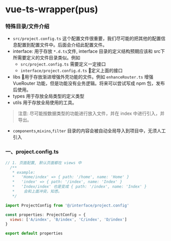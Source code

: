 # vue-ts-wrapper(pus)

### 特殊目录/文件介绍

- `src/project.config.ts` 这个配置文件很重要，我们尽可能的把其他的配置信息配置到配置文件中。后面会介绍此配置文件。
- interface: 用于存放 `*.d.ts`文件, interface 目录的定义结构预期应该和 src下所需要定义的文件目录类似。例如
  + `src/project.config.ts` 需要定义一定接口
  + `interface/project.config.d.ts` 定义上面的接口
- libs 用于存放渐进增强外壳功能的文件。例如 `enhanceRouter.ts` 增强 VueRouter 功能，但是功能没有业务逻辑。将来可以尝试写成 npm 包，发布后使用。
- types 用于存放全局类型的定义类型
- utils 用于存放全局使用的工具。
> 注意: 尽可能按数据类型的功能进行放入文件，并在 index 中进行引入，并导出。

- `components`,`mixins`,`filter` 目录的内容会被自动全局导入到项目中，无须人工引入



### 一、project.config.ts

```js 
// 1. 页面配置, 默认页面都在 views 中
  /**
   * example:
   *   'Home/index' => { path: '/home', name: 'Home' }
   *   'index' => { path: '/index', name: 'Index' }
   *   'Index/index' 也是变成 { path: '/index', name: 'Index' }
   *    会和上面冲突，知悉。
   */

import ProjectConfig from '@/interface/project.config'

const properties: ProjectConfig = {
  views: ['A/index', 'B/index', 'C/index', 'D/index']
}

export default properties
```

